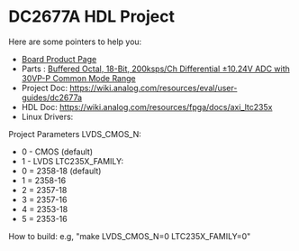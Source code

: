 # DC2677A HDL Project

Here are some pointers to help you:
  * [Board Product Page](https://www.analog.com/en/design-center/evaluation-hardware-and-software/evaluation-boards-kits/dc2677a.html)
  * Parts : [Buffered Octal, 18-Bit, 200ksps/Ch Differential ±10.24V ADC with 30VP-P Common Mode Range](https://www.analog.com/en/products/ltc2358-18.html)
  * Project Doc: https://wiki.analog.com/resources/eval/user-guides/dc2677a
  * HDL Doc: https://wiki.analog.com/resources/fpga/docs/axi_ltc235x
  * Linux Drivers:

Project Parameters
LVDS_CMOS_N:
  * 0 - CMOS (default)
  * 1 - LVDS
LTC235X_FAMILY:
  * 0 = 2358-18 (default)
  * 1 = 2358-16
  * 2 = 2357-18
  * 3 = 2357-16
  * 4 = 2353-18
  * 5 = 2353-16

How to build: e.g, "make LVDS_CMOS_N=0 LTC235X_FAMILY=0"
